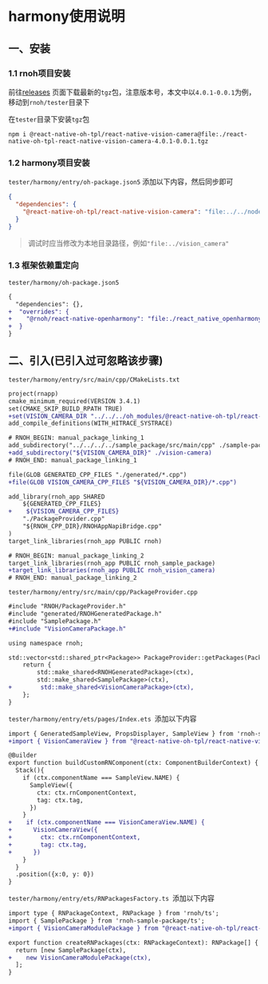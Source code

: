 # harmony使用说明

## 一、安装

### 1.1 rnoh项目安装

前往[releases](https://github.com/react-native-oh-library/react-native-vision-camera/releases) 页面下载最新的`tgz`包，注意版本号，本文中以`4.0.1-0.0.1`为例，移动到`rnoh/tester`目录下

在`tester`目录下安装`tgz`包

```shell
npm i @react-native-oh-tpl/react-native-vision-camera@file:./react-native-oh-tpl-react-native-vision-camera-4.0.1-0.0.1.tgz
```

### 1.2 harmony项目安装

`tester/harmony/entry/oh-package.json5` 添加以下内容，然后同步即可

```json
{
  "dependencies": {
    "@react-native-oh-tpl/react-native-vision-camera": "file:../../node_modules/@react-native-oh-tpl/react-native-vision-camera/harmony/vision_camera.har"
  }
}
```

> 调试时应当修改为本地目录路径，例如`"file:../vision_camera"`

### 1.3 框架依赖重定向

`tester/harmony/oh-package.json5`

```diff
{
  "dependencies": {},
+  "overrides": {
+    "@rnoh/react-native-openharmony": "file:./react_native_openharmony"
+  }
}
```

## 二、引入(已引入过可忽略该步骤)

`tester/harmony/entry/src/main/cpp/CMakeLists.txt`

```diff
project(rnapp)
cmake_minimum_required(VERSION 3.4.1)
set(CMAKE_SKIP_BUILD_RPATH TRUE)
+set(VISION_CAMERA_DIR "../../../oh_modules/@react-native-oh-tpl/react-native-vision-camera/src/main/cpp")
add_compile_definitions(WITH_HITRACE_SYSTRACE)

# RNOH_BEGIN: manual_package_linking_1
add_subdirectory("../../../../sample_package/src/main/cpp" ./sample-package)
+add_subdirectory("${VISION_CAMERA_DIR}" ./vision-camera)
# RNOH_END: manual_package_linking_1

file(GLOB GENERATED_CPP_FILES "./generated/*.cpp")
+file(GLOB VISION_CAMERA_CPP_FILES "${VISION_CAMERA_DIR}/*.cpp")

add_library(rnoh_app SHARED
    ${GENERATED_CPP_FILES}
+    ${VISION_CAMERA_CPP_FILES}
    "./PackageProvider.cpp"
    "${RNOH_CPP_DIR}/RNOHAppNapiBridge.cpp"
)
target_link_libraries(rnoh_app PUBLIC rnoh)

# RNOH_BEGIN: manual_package_linking_2
target_link_libraries(rnoh_app PUBLIC rnoh_sample_package)
+target_link_libraries(rnoh_app PUBLIC rnoh_vision_camera)
# RNOH_END: manual_package_linking_2
```

`tester/harmony/entry/src/main/cpp/PackageProvider.cpp`

```diff
#include "RNOH/PackageProvider.h"
#include "generated/RNOHGeneratedPackage.h"
#include "SamplePackage.h"
+#include "VisionCameraPackage.h"

using namespace rnoh;

std::vector<std::shared_ptr<Package>> PackageProvider::getPackages(Package::Context ctx) {
    return {
        std::make_shared<RNOHGeneratedPackage>(ctx), 
        std::make_shared<SamplePackage>(ctx),
+        std::make_shared<VisionCameraPackage>(ctx),
    };
}
```

`tester/harmony/entry/ets/pages/Index.ets `添加以下内容

```diff
import { GeneratedSampleView, PropsDisplayer, SampleView } from 'rnoh-sample-package';
+import { VisionCameraView } from "@react-native-oh-tpl/react-native-vision-camera";

@Builder
export function buildCustomRNComponent(ctx: ComponentBuilderContext) {
  Stack(){
    if (ctx.componentName === SampleView.NAME) {
      SampleView({
        ctx: ctx.rnComponentContext,
        tag: ctx.tag,
      })
    }
+    if (ctx.componentName === VisionCameraView.NAME) {
+      VisionCameraView({
+        ctx: ctx.rnComponentContext,
+        tag: ctx.tag,
+      })
    }
  }
  .position({x:0, y: 0})
}
```

`tester/harmony/entry/ets/RNPackagesFactory.ts `添加以下内容

```diff
import type { RNPackageContext, RNPackage } from 'rnoh/ts';
import { SamplePackage } from 'rnoh-sample-package/ts';
+import { VisionCameraModulePackage } from "@react-native-oh-tpl/react-native-vision-camera/ts";

export function createRNPackages(ctx: RNPackageContext): RNPackage[] {
  return [new SamplePackage(ctx),
+    new VisionCameraModulePackage(ctx),
  ];
}
```



